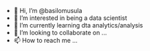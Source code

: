 - 👋 Hi, I’m @basilomusula
- 👀 I’m interested in being a data scientist
- 🌱 I’m currently learning dta analytics/analysis
- 💞️ I’m looking to collaborate on ...
- 📫 How to reach me ...

<!---
basilomusula/basilomusula is a ✨ special ✨ repository because its `README.md` (this file) appears on your GitHub profile.
You can click the Preview link to take a look at your changes.
--->

